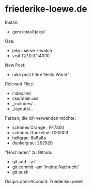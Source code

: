 friederike-loewe.de
===============

Install:

  * gem install jekyll

Use:

  * jekyll serve --watch
  * visit 127.0.0.1:4000

New Post:

  * rake post title="Hello World"

Relevant Files:

  * index.md
  * css/main.css
  * _includes/...
  * _layouts/...


Farben, die ich verwenden möchte:
  * schönes Orange : FF7300
  * schönes Dunkelrot: CF0003
  * hellgrau: 8a8a8a
  * dunkelgrau: 292929

"Hochladen" zu Github:
  * git add --all
  * git commit -am 'meine Nachricht'
  * git push


Disqus.com-Account: FriederikeLoewe
